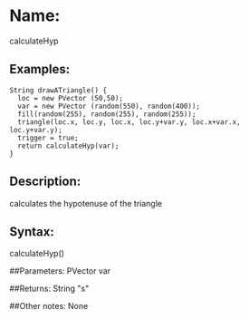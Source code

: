 # Name: 
calculateHyp

## Examples:
```
String drawATriangle() {
  loc = new PVector (50,50);
  var = new PVector (random(550), random(400));
  fill(random(255), random(255), random(255));
  triangle(loc.x, loc.y, loc.x, loc.y+var.y, loc.x+var.x, loc.y+var.y);
  trigger = true;
  return calculateHyp(var);
}
```

## Description:
calculates the hypotenuse of the triangle

## Syntax:
calculateHyp()

##Parameters: 
PVector var

##Returns:
String "s"

##Other notes:
None
